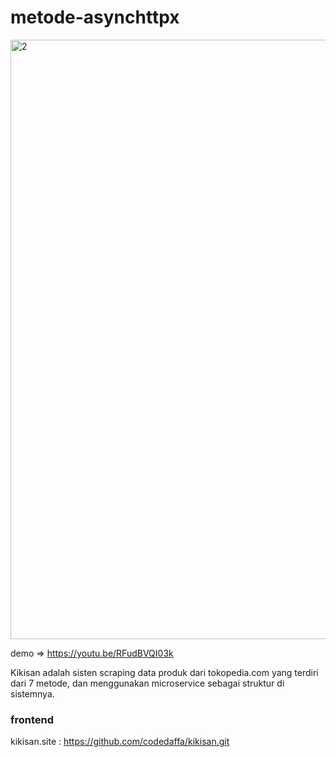 # metode-asynchttpx

<img width="959" alt="2" src="https://github.com/codedaffa/metode-asynchttpx/assets/154736760/0571847a-98c9-432f-a91e-a20bf42e3c60">

demo => https://youtu.be/RFudBVQI03k

Kikisan adalah sisten scraping data produk dari tokopedia.com yang terdiri dari 7 metode, dan menggunakan microservice sebagai struktur di sistemnya.

### frontend
kikisan.site :  https://github.com/codedaffa/kikisan.git
